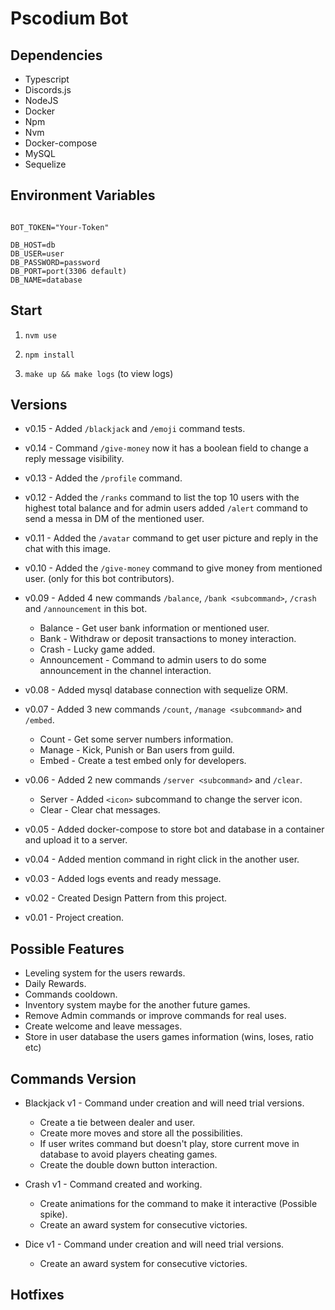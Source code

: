 # Pscodium Bot

## Dependencies
- Typescript
- Discords.js
- NodeJS
- Docker
- Npm
- Nvm
- Docker-compose
- MySQL
- Sequelize

## Environment Variables

```

BOT_TOKEN="Your-Token"

DB_HOST=db
DB_USER=user
DB_PASSWORD=password
DB_PORT=port(3306 default)
DB_NAME=database

```

## Start


1. `nvm use`

2. `npm install`

3. `make up && make logs` (to view logs)



## Versions

- v0.15 - Added `/blackjack` and `/emoji` command tests.

- v0.14 - Command `/give-money` now it has a boolean field to change a reply message visibility.

- v0.13 - Added the `/profile` command.

- v0.12 - Added the `/ranks` command to list the top 10 users with the highest total balance and for admin users added `/alert` command to send a messa in DM of the mentioned user. 

- v0.11 - Added the `/avatar` command to get user picture and reply in the chat with this image.

- v0.10 - Added the `/give-money` command to give money from mentioned user. (only for this bot contributors).

- v0.09 - Added 4 new commands `/balance`, `/bank <subcommand>`, `/crash` and `/announcement` in this bot.
  - Balance - Get user bank information or mentioned user.
  - Bank - Withdraw or deposit transactions to money interaction.
  - Crash - Lucky game added.
  - Announcement - Command to admin users to do some announcement in the channel interaction.

- v0.08 - Added mysql database connection with sequelize ORM.

- v0.07 - Added 3 new commands `/count`, `/manage <subcommand>` and `/embed`.
  - Count - Get some server numbers information.
  - Manage - Kick, Punish or Ban users from guild.
  - Embed - Create a test embed only for developers.

- v0.06 - Added 2 new commands `/server <subcommand>` and `/clear`.
  - Server - Added `<icon>` subcommand to change the server icon.
  - Clear - Clear chat messages.

- v0.05 - Added docker-compose to store bot and database in a container and upload it to a server.

- v0.04 - Added mention command in right click in the another user.

- v0.03 - Added logs events and ready message.

- v0.02 - Created Design Pattern from this project.

- v0.01 - Project creation.

## Possible Features
- Leveling system for the users rewards.
- Daily Rewards.
- Commands cooldown.
- Inventory system maybe for the another future games.
- Remove Admin commands or improve commands for real uses.
- Create welcome and leave messages.
- Store in user database the users games information (wins, loses, ratio etc)

## Commands Version
- Blackjack v1 - Command under creation and will need trial versions.
  - Create a tie between dealer and user.
  - Create more moves and store all the possibilities.
  - If user writes command but doesn't play, store current move in database to avoid players cheating games.
  - Create the double down button interaction.

- Crash v1 - Command created and working.
  - Create animations for the command to make it interactive (Possible spike).
  - Create an award system for consecutive victories.

- Dice v1 - Command under creation and will need trial versions.
  - Create an award system for consecutive victories.

## Hotfixes

